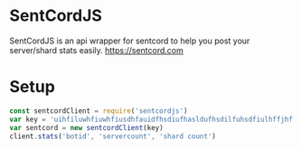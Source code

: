 # SentCordJS
 SentCordJS is an api wrapper for sentcord to help you post your server/shard stats easily.
 https://sentcord.com

 # Setup
 ```javascript
 const sentcordClient = require('sentcordjs')
 var key = 'uihfiluwhfiuwhfiusdhfauidfhsdiufhasldufhsdilfuhsdfiulhffjhf'
 var sentcord = new sentcordClient(key)
 client.stats('botid', 'servercount', 'shard count')
